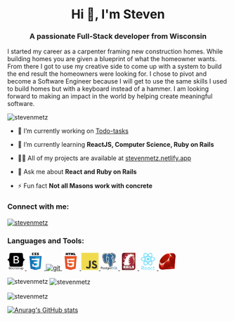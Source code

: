 <h1 align="center">Hi 👋, I'm Steven</h1>
<h3 align="center">A passionate Full-Stack developer from Wisconsin</h3>
<p> I started my career as a carpenter framing new construction homes. While building homes you are given a blueprint of what the homeowner wants. From there I got to use my creative side to come up with a system to build the end result the homeowners were looking for. I chose to pivot and become a Software Engineer because I will get to use the same skills I used to build homes but with a keyboard instead of a hammer. I am looking forward to making an impact in the world by helping create meaningful software.</p>
<p align="left"> <img src="https://komarev.com/ghpvc/?username=stevenmetz&label=Profile%20views&color=0e75b6&style=flat" alt="stevenmetz" /> </p>

- 🔭 I’m currently working on [Todo-tasks](https://github.com/StevenMetz/todo-group-tasks)

- 🌱 I’m currently learning **ReactJS, Computer Science, Ruby on Rails**

- 👨‍💻 All of my projects are available at [stevenmetz.netlify.app](stevenmetz.netlify.app)

- 💬 Ask me about **React and Ruby on Rails**

- ⚡ Fun fact **Not all Masons work with concrete**

<h3 align="left">Connect with me:</h3>
<p align="left">
<a href="https://linkedin.com/in/stevenmetz" target="blank"><img align="center" src="https://raw.githubusercontent.com/rahuldkjain/github-profile-readme-generator/master/src/images/icons/Social/linked-in-alt.svg" alt="stevenmetz" height="30" width="40" /></a>
</p>

<h3 align="left">Languages and Tools:</h3>
<p align="left"> <a href="https://getbootstrap.com" target="_blank" rel="noreferrer"> <img src="https://raw.githubusercontent.com/devicons/devicon/master/icons/bootstrap/bootstrap-plain-wordmark.svg" alt="bootstrap" width="40" height="40"/> </a> <a href="https://www.w3schools.com/css/" target="_blank" rel="noreferrer"> <img src="https://raw.githubusercontent.com/devicons/devicon/master/icons/css3/css3-original-wordmark.svg" alt="css3" width="40" height="40"/> </a> <a href="https://git-scm.com/" target="_blank" rel="noreferrer"> <img src="https://www.vectorlogo.zone/logos/git-scm/git-scm-icon.svg" alt="git" width="40" height="40"/> </a> <a href="https://www.w3.org/html/" target="_blank" rel="noreferrer"> <img src="https://raw.githubusercontent.com/devicons/devicon/master/icons/html5/html5-original-wordmark.svg" alt="html5" width="40" height="40"/> </a> <a href="https://developer.mozilla.org/en-US/docs/Web/JavaScript" target="_blank" rel="noreferrer"> <img src="https://raw.githubusercontent.com/devicons/devicon/master/icons/javascript/javascript-original.svg" alt="javascript" width="40" height="40"/> </a> <a href="https://www.postgresql.org" target="_blank" rel="noreferrer"> <img src="https://raw.githubusercontent.com/devicons/devicon/master/icons/postgresql/postgresql-original-wordmark.svg" alt="postgresql" width="40" height="40"/> </a> <a href="https://rubyonrails.org" target="_blank" rel="noreferrer"> <img src="https://raw.githubusercontent.com/devicons/devicon/master/icons/rails/rails-original-wordmark.svg" alt="rails" width="40" height="40"/> </a> <a href="https://reactjs.org/" target="_blank" rel="noreferrer"> <img src="https://raw.githubusercontent.com/devicons/devicon/master/icons/react/react-original-wordmark.svg" alt="react" width="40" height="40"/> </a> <a href="https://www.ruby-lang.org/en/" target="_blank" rel="noreferrer"> <img src="https://raw.githubusercontent.com/devicons/devicon/master/icons/ruby/ruby-original.svg" alt="ruby" width="40" height="40"/> </a> </p>

<p><img align="left" src="https://github-readme-stats.vercel.app/api/top-langs?username=stevenmetz&show_icons=true&locale=en&layout=compact" alt="stevenmetz" /></p>

<p>&nbsp;<img align="center" src="https://github-readme-stats.vercel.app/api?username=stevenmetz&show_icons=true&locale=en" alt="stevenmetz" /></p>

<p><img align="center" src="https://github-readme-streak-stats.herokuapp.com/?user=stevenmetz&" alt="stevenmetz" /></p>







[![Anurag's GitHub stats](https://github-readme-stats.vercel.app/api?username=stevenmetz)](https://github.com/anuraghazra/github-readme-stats)

